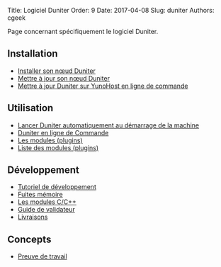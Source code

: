 Title: Logiciel Duniter
Order: 9
Date: 2017-04-08
Slug: duniter
Authors: cgeek

Page concernant spécifiquement le logiciel Duniter.

## Installation

* [Installer son nœud Duniter](./installer)
* [Mettre à jour son nœud Duniter](./mettre-a-jour)
* [Mettre à jour Duniter sur YunoHost en ligne de commande](https://forum.duniter.org/t/full-https-support-for-duniter-package-for-yunohost/1892/18)

## Utilisation

* [Lancer Duniter automatiquement au démarrage de la machine](https://diaspora-fr.org/posts/2703333)
* [Duniter en ligne de Commande](./commandes)
* [Les modules (plugins)](./modules)
* [Liste des modules (plugins)](./liste-modules)

## Développement

* [Tutoriel de développement](https://github.com/duniter/duniter/blob/master/doc/contribute-french.md)
* [Fuites mémoire](./fuites-memoire)
* [Les modules C/C++](./les-modules-c-cpp)
* [Guide de validateur](https://github.com/duniter/duniter/blob/dev/doc/validator-guide.md)
* [Livraisons](./livraisons)

## Concepts

* [Preuve de travail](./preuve-de-travail)
